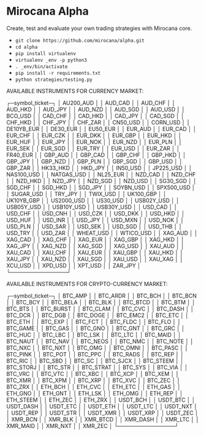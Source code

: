 # Mirocana Alpha


Create, test and evaluate your own trading strategies with Mirocana core.


* `git clone https://github.com/mirocana/alpha.git`
* `cd alpha`
* `pip install virtualenv`
* `virtualenv _env -p python3`
* `. _env/bin/activate`
* `pip install -r requirements.txt`
* `python strategies/testing.py`


AVAILABLE INSTRUMENTS FOR CURRENCY MARKET:

┌─symbol_ticket─┐
│ AU200_AUD     │
│ AUD_CAD       │
│ AUD_CHF       │
│ AUD_HKD       │
│ AUD_JPY       │
│ AUD_NZD       │
│ AUD_SGD       │
│ AUD_USD       │
│ BCO_USD       │
│ CAD_CHF       │
│ CAD_HKD       │
│ CAD_JPY       │
│ CAD_SGD       │
│ CHF_HKD       │
│ CHF_JPY       │
│ CHF_ZAR       │
│ CN50_USD      │
│ CORN_USD      │
│ DE10YB_EUR    │
│ DE30_EUR      │
│ EU50_EUR      │
│ EUR_AUD       │
│ EUR_CAD       │
│ EUR_CHF       │
│ EUR_CZK       │
│ EUR_DKK       │
│ EUR_GBP       │
│ EUR_HKD       │
│ EUR_HUF       │
│ EUR_JPY       │
│ EUR_NOK       │
│ EUR_NZD       │
│ EUR_PLN       │
│ EUR_SEK       │
│ EUR_SGD       │
│ EUR_TRY       │
│ EUR_USD       │
│ EUR_ZAR       │
│ FR40_EUR      │
│ GBP_AUD       │
│ GBP_CAD       │
│ GBP_CHF       │
│ GBP_HKD       │
│ GBP_JPY       │
│ GBP_NZD       │
│ GBP_PLN       │
│ GBP_SGD       │
│ GBP_USD       │
│ GBP_ZAR       │
│ HK33_HKD      │
│ HKD_JPY       │
│ IN50_USD      │
│ JP225_USD     │
│ NAS100_USD    │
│ NATGAS_USD    │
│ NL25_EUR      │
│ NZD_CAD       │
│ NZD_CHF       │
│ NZD_HKD       │
│ NZD_JPY       │
│ NZD_SGD       │
│ NZD_USD       │
│ SG30_SGD      │
│ SGD_CHF       │
│ SGD_HKD       │
│ SGD_JPY       │
│ SOYBN_USD     │
│ SPX500_USD    │
│ SUGAR_USD     │
│ TRY_JPY       │
│ TWIX_USD      │
│ UK100_GBP     │
│ UK10YB_GBP    │
│ US2000_USD    │
│ US30_USD      │
│ USB02Y_USD    │
│ USB05Y_USD    │
│ USB10Y_USD    │
│ USB30Y_USD    │
│ USD_CAD       │
│ USD_CHF       │
│ USD_CNH       │
│ USD_CZK       │
│ USD_DKK       │
│ USD_HKD       │
│ USD_HUF       │
│ USD_INR       │
│ USD_JPY       │
│ USD_MXN       │
│ USD_NOK       │
│ USD_PLN       │
│ USD_SAR       │
│ USD_SEK       │
│ USD_SGD       │
│ USD_THB       │
│ USD_TRY       │
│ USD_ZAR       │
│ WHEAT_USD     │
│ WTICO_USD     │
│ XAG_AUD       │
│ XAG_CAD       │
│ XAG_CHF       │
│ XAG_EUR       │
│ XAG_GBP       │
│ XAG_HKD       │
│ XAG_JPY       │
│ XAG_NZD       │
│ XAG_SGD       │
│ XAG_USD       │
│ XAU_AUD       │
│ XAU_CAD       │
│ XAU_CHF       │
│ XAU_EUR       │
│ XAU_GBP       │
│ XAU_HKD       │
│ XAU_JPY       │
│ XAU_NZD       │
│ XAU_SGD       │
│ XAU_USD       │
│ XAU_XAG       │
│ XCU_USD       │
│ XPD_USD       │
│ XPT_USD       │
│ ZAR_JPY       │
└───────────────┘


AVAILABLE INSTRUMENTS FOR CRYPTO-CURRENCY MARKET:

┌─symbol_ticket─┐
│ BTC_AMP       │
│ BTC_ARDR      │
│ BTC_BCH       │
│ BTC_BCN       │
│ BTC_BCY       │
│ BTC_BELA      │
│ BTC_BLK       │
│ BTC_BTCD      │
│ BTC_BTM       │
│ BTC_BTS       │
│ BTC_BURST     │
│ BTC_CLAM      │
│ BTC_CVC       │
│ BTC_DASH      │
│ BTC_DCR       │
│ BTC_DGB       │
│ BTC_DOGE      │
│ BTC_EMC2      │
│ BTC_ETC       │
│ BTC_ETH       │
│ BTC_EXP       │
│ BTC_FCT       │
│ BTC_FLDC      │
│ BTC_FLO       │
│ BTC_GAME      │
│ BTC_GAS       │
│ BTC_GNO       │
│ BTC_GNT       │
│ BTC_GRC       │
│ BTC_HUC       │
│ BTC_LBC       │
│ BTC_LSK       │
│ BTC_LTC       │
│ BTC_MAID      │
│ BTC_NAUT      │
│ BTC_NAV       │
│ BTC_NEOS      │
│ BTC_NMC       │
│ BTC_NOTE      │
│ BTC_NXC       │
│ BTC_NXT       │
│ BTC_OMG       │
│ BTC_OMNI      │
│ BTC_PASC      │
│ BTC_PINK      │
│ BTC_POT       │
│ BTC_PPC       │
│ BTC_RADS      │
│ BTC_REP       │
│ BTC_RIC       │
│ BTC_SBD       │
│ BTC_SC        │
│ BTC_SJCX      │
│ BTC_STEEM     │
│ BTC_STORJ     │
│ BTC_STR       │
│ BTC_STRAT     │
│ BTC_SYS       │
│ BTC_VIA       │
│ BTC_VRC       │
│ BTC_VTC       │
│ BTC_XBC       │
│ BTC_XCP       │
│ BTC_XEM       │
│ BTC_XMR       │
│ BTC_XPM       │
│ BTC_XRP       │
│ BTC_XVC       │
│ BTC_ZEC       │
│ BTC_ZRX       │
│ ETH_BCH       │
│ ETH_CVC       │
│ ETH_ETC       │
│ ETH_GAS       │
│ ETH_GNO       │
│ ETH_GNT       │
│ ETH_LSK       │
│ ETH_OMG       │
│ ETH_REP       │
│ ETH_STEEM     │
│ ETH_ZEC       │
│ ETH_ZRX       │
│ USDT_BCH      │
│ USDT_BTC      │
│ USDT_DASH     │
│ USDT_ETC      │
│ USDT_ETH      │
│ USDT_LTC      │
│ USDT_NXT      │
│ USDT_REP      │
│ USDT_STR      │
│ USDT_XMR      │
│ USDT_XRP      │
│ USDT_ZEC      │
│ XMR_BCN       │
│ XMR_BLK       │
│ XMR_BTCD      │
│ XMR_DASH      │
│ XMR_LTC       │
│ XMR_MAID      │
│ XMR_NXT       │
│ XMR_ZEC       │
└───────────────┘
